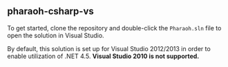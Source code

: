 ## pharaoh-csharp-vs

To get started, clone the repository and double-click the `Pharaoh.sln` file to open the solution in Visual Studio.

By default, this solution is set up for Visual Studio 2012/2013 in order to enable utilization of .NET 4.5.
**Visual Studio 2010 is not supported.**
